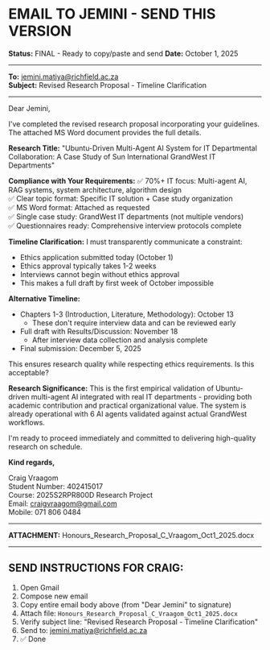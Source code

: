 # EMAIL TO JEMINI - SEND THIS VERSION
**Status:** FINAL - Ready to copy/paste and send
**Date:** October 1, 2025

---

**To:** jemini.matiya@richfield.ac.za  
**Subject:** Revised Research Proposal - Timeline Clarification

---

Dear Jemini,

I've completed the revised research proposal incorporating your guidelines. The attached MS Word document provides the full details.

**Research Title:**
"Ubuntu-Driven Multi-Agent AI System for IT Departmental Collaboration: A Case Study of Sun International GrandWest IT Departments"

**Compliance with Your Requirements:**
✅ 70%+ IT focus: Multi-agent AI, RAG systems, system architecture, algorithm design  
✅ Clear topic format: Specific IT solution + Case study organization  
✅ MS Word format: Attached as requested  
✅ Single case study: GrandWest IT departments (not multiple vendors)  
✅ Questionnaires ready: Comprehensive interview protocols complete  

**Timeline Clarification:**
I must transparently communicate a constraint:
- Ethics application submitted today (October 1)
- Ethics approval typically takes 1-2 weeks
- Interviews cannot begin without ethics approval
- This makes a full draft by first week of October impossible

**Alternative Timeline:**
- Chapters 1-3 (Introduction, Literature, Methodology): October 13
  - These don't require interview data and can be reviewed early
- Full draft with Results/Discussion: November 18
  - After interview data collection and analysis complete
- Final submission: December 5, 2025

This ensures research quality while respecting ethics requirements. Is this acceptable?

**Research Significance:**
This is the first empirical validation of Ubuntu-driven multi-agent AI integrated with real IT departments - providing both academic contribution and practical organizational value. The system is already operational with 6 AI agents validated against actual GrandWest workflows.

I'm ready to proceed immediately and committed to delivering high-quality research on schedule.

**Kind regards,**

Craig Vraagom  
Student Number: 402415017  
Course: 2025S2RPR800D Research Project  
Email: craigvraagom@gmail.com  
Mobile: 071 806 0484

---

**ATTACHMENT:** Honours_Research_Proposal_C_Vraagom_Oct1_2025.docx

---

## SEND INSTRUCTIONS FOR CRAIG:

1. Open Gmail
2. Compose new email
3. Copy entire email body above (from "Dear Jemini" to signature)
4. Attach file: `Honours_Research_Proposal_C_Vraagom_Oct1_2025.docx`
5. Verify subject line: "Revised Research Proposal - Timeline Clarification"
6. Send to: jemini.matiya@richfield.ac.za
7. ✅ Done

